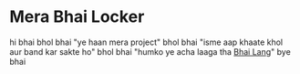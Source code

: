 # Mera Bhai Locker

hi bhai
bhol bhai "ye haan mera project"
bhol bhai "isme aap khaate khol aur band kar sakte ho"
bhol bhai "humko ye acha laaga tha [Bhai Lang](https://bhailang.js.org/)"
bye bhai
